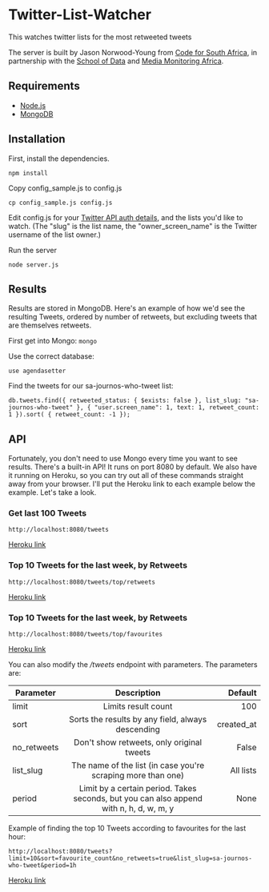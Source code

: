 # Twitter-List-Watcher
This watches twitter lists for the most retweeted tweets

The server is built by Jason Norwood-Young from [Code for South Africa](http://code4sa.org), in partnership with the [School of Data](http://schoolofdata.org/) and [Media Monitoring Africa](http://mediamonitoringafrica.org/).

## Requirements

- [Node.js](http://nodejs.org/)
- [MongoDB](http://www.mongodb.org/)

## Installation

First, install the dependencies.

```npm install```

Copy config_sample.js to config.js

```cp config_sample.js config.js```

Edit config.js for your [Twitter API auth details](https://apps.twitter.com/), and the lists you'd like to watch. (The "slug" is the list name, the "owner_screen_name" is the Twitter username of the list owner.)

Run the server

```node server.js```

## Results

Results are stored in MongoDB. Here's an example of how we'd see the resulting Tweets, ordered by number of retweets, but excluding tweets that are themselves retweets.

First get into Mongo:
```mongo```

Use the correct database:

```use agendasetter```

Find the tweets for our sa-journos-who-tweet list:

```db.tweets.find({ retweeted_status: { $exists: false }, list_slug: "sa-journos-who-tweet" }, { "user.screen_name": 1, text: 1, retweet_count: 1 }).sort( { retweet_count: -1 });```

## API

Fortunately, you don't need to use Mongo every time you want to see results. There's a built-in API! It runs on port 8080 by default. We also have it running on Heroku, so you can try out all of these commands straight away from your browser. I'll put the Heroku link to each example below the example. Let's take a look.

### Get last 100 Tweets

```http://localhost:8080/tweets```

[Heroku link](https://twitter-list-watcher.herokuapp.com/tweets)

### Top 10 Tweets for the last week, by Retweets

```http://localhost:8080/tweets/top/retweets```

[Heroku link](https://twitter-list-watcher.herokuapp.com/tweets/top/retweets)

### Top 10 Tweets for the last week, by Retweets

```http://localhost:8080/tweets/top/favourites```

[Heroku link](https://twitter-list-watcher.herokuapp.com/tweets/top/favourites)

You can also modify the _/tweets_ endpoint with parameters. The parameters are:

| Parameter | Description | Default |
|-----------|:-----------:|--------:|
| limit     | Limits result count | 100 |
| sort		| Sorts the results by any field, always descending | created_at |
| no_retweets | Don't show retweets, only original tweets | False |
| list_slug | The name of the list (in case you're scraping more than one) | All lists |
| period 	| Limit by a certain period. Takes seconds, but you can also append with n, h, d, w, m, y | None |

Example of finding the top 10 Tweets according to favourites for the last hour:

```http://localhost:8080/tweets?limit=10&sort=favourite_count&no_retweets=true&list_slug=sa-journos-who-tweet&period=1h```

[Heroku link](https://twitter-list-watcher.herokuapp.com/tweets?limit=10&sort=favourite_count&no_retweets=true&list_slug=sa-journos-who-tweet&period=1h)